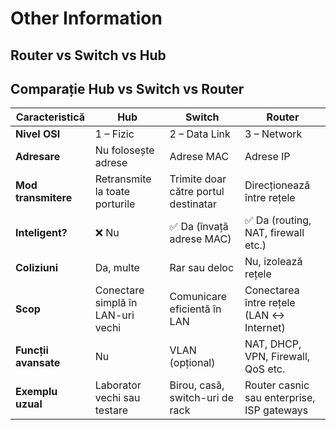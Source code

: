 # Other Information

## Router vs Switch vs Hub

## Comparație Hub vs Switch vs Router

| Caracteristică          | **Hub**                             | **Switch**                            | **Router**                                 |
|-------------------------|-------------------------------------|----------------------------------------|--------------------------------------------|
| **Nivel OSI**           | 1 – Fizic                           | 2 – Data Link                          | 3 – Network                                |
| **Adresare**            | Nu folosește adrese                 | Adrese MAC                             | Adrese IP                                  |
| **Mod transmitere**     | Retransmite la toate porturile      | Trimite doar către portul destinatar   | Direcționează între rețele                 |
| **Inteligent?**         | ❌ Nu                               | ✅ Da (învață adrese MAC)              | ✅ Da (routing, NAT, firewall etc.)        |
| **Coliziuni**           | Da, multe                           | Rar sau deloc                          | Nu, izolează rețele                         |
| **Scop**                | Conectare simplă în LAN-uri vechi   | Comunicare eficientă în LAN            | Conectarea între rețele (LAN ↔ Internet)   |
| **Funcții avansate**    | Nu                                  | VLAN (opțional)                        | NAT, DHCP, VPN, Firewall, QoS etc.         |
| **Exemplu uzual**       | Laborator vechi sau testare         | Birou, casă, switch-uri de rack        | Router casnic sau enterprise, ISP gateways |

